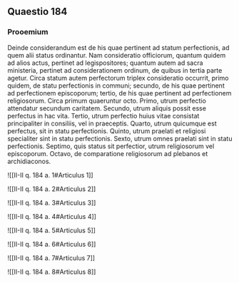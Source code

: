 ## Quaestio 184

### Prooemium

Deinde considerandum est de his quae pertinent ad statum perfectionis, ad quem alii status ordinantur. Nam consideratio officiorum, quantum quidem ad alios actus, pertinet ad legispositores; quantum autem ad sacra ministeria, pertinet ad considerationem ordinum, de quibus in tertia parte agetur. Circa statum autem perfectorum triplex consideratio occurrit, primo quidem, de statu perfectionis in communi; secundo, de his quae pertinent ad perfectionem episcoporum; tertio, de his quae pertinent ad perfectionem religiosorum. Circa primum quaeruntur octo. Primo, utrum perfectio attendatur secundum caritatem. Secundo, utrum aliquis possit esse perfectus in hac vita. Tertio, utrum perfectio huius vitae consistat principaliter in consiliis, vel in praeceptis. Quarto, utrum quicumque est perfectus, sit in statu perfectionis. Quinto, utrum praelati et religiosi specialiter sint in statu perfectionis. Sexto, utrum omnes praelati sint in statu perfectionis. Septimo, quis status sit perfectior, utrum religiosorum vel episcoporum. Octavo, de comparatione religiosorum ad plebanos et archidiaconos.

![[II-II q. 184 a. 1#Articulus 1]]

![[II-II q. 184 a. 2#Articulus 2]]

![[II-II q. 184 a. 3#Articulus 3]]

![[II-II q. 184 a. 4#Articulus 4]]

![[II-II q. 184 a. 5#Articulus 5]]

![[II-II q. 184 a. 6#Articulus 6]]

![[II-II q. 184 a. 7#Articulus 7]]

![[II-II q. 184 a. 8#Articulus 8]]

